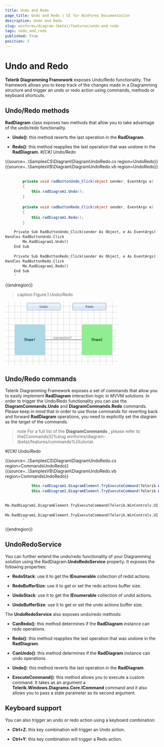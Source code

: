 ```yaml
---
title: Undo and Redo
page_title: Undo and Redo | UI for WinForms Documentation
description: Undo and Redo
slug: winforms/diagram-(beta)/features/undo-and-redo
tags: undo,and,redo
published: True
position: 3
---
```


# Undo and Redo



__Telerik Diagramming Framework__ exposes Undo/Redo functionality. The framework allows you to keep track of the
      changes made in a Diagramming structure and trigger an undo or redo action using commands, methods or keyboard shortcuts.

## Undo/Redo methods

__RadDiagram__ class exposes two methods that allow you to take advantage of the undo/redo functionality.

* __Undo()__: this method reverts the last operation in the __RadDiagram__.
            

* __Redo()__: this method reapplies the last operation that was undone in the __RadDiagram__.
            #_[C#] Undo/Redo_

	



{{source=..\SamplesCS\Diagram\DiagramUndoRedo.cs region=UndoRedo}} 
{{source=..\SamplesVB\Diagram\DiagramUndoRedo.vb region=UndoRedo}} 

````C#
        
        private void radButtonUndo_Click(object sender, EventArgs e)
        {
            this.radDiagram1.Undo();
        }
        
        private void radButtonRedo_Click(object sender, EventArgs e)
        {
            this.radDiagram1.Redo();
        }
````
````VB.NET
    Private Sub RadButtonUndo_Click(sender As Object, e As EventArgs) Handles RadButtonUndo.Click
        Me.RadDiagram1.Undo()
    End Sub

    Private Sub RadButtonRedo_Click(sender As Object, e As EventArgs) Handles RadButtonRedo.Click
        Me.RadDiagram1.Redo()
    End Sub
    '
````

{{endregion}} 



>caption Figure.1 Undo/Redo

![diagram-features-undo-and-redo 001](images/diagram-features-undo-and-redo001.gif)

## Undo/Redo commands

Telerik Diagramming Framework exposes a set of commands that allow you to easily implement __RadDiagram__ interaction 
        logic in MVVM solutions. In order to trigger the Undo/Redo functionality you can use the __DiagramCommands.Undo__ and
        __DiagramCommands.Redo__ commands. Please keep in mind that in order to use those commands for reverting back and forward
        __RadDiagram__ operations, you need to explicitly set the diagram as the target of the commands.

>note For a full list of the __DiagramCommands__ , please refer to the[Commands]({%slug winforms/diagram-(beta)/features/commands%})tutorial.
>
#_[C#] Undo/Redo_

	



{{source=..\SamplesCS\Diagram\DiagramUndoRedo.cs region=CommandsUndoRedo}} 
{{source=..\SamplesVB\Diagram\DiagramUndoRedo.vb region=CommandsUndoRedo}} 

````C#
            this.radDiagram1.DiagramElement.TryExecuteCommand(Telerik.WinControls.UI.Diagrams.DiagramCommands.Undo);
            this.radDiagram1.DiagramElement.TryExecuteCommand(Telerik.WinControls.UI.Diagrams.DiagramCommands.Redo);
````
````VB.NET
        Me.RadDiagram1.DiagramElement.TryExecuteCommand(Telerik.WinControls.UI.Diagrams.DiagramCommands.Undo)
        Me.RadDiagram1.DiagramElement.TryExecuteCommand(Telerik.WinControls.UI.Diagrams.DiagramCommands.Redo)
        '
````

{{endregion}} 




## UndoRedoService

You can further extend the undo/redo functionality of your Diagramming solution using the RadDiagram.__UndoRedoService__ 
        property. It exposes the following properties:

* __RedoStack__: use it to get the __IEnumerable__ collection of redid actions.
            

* __RedoBufferSize__: use it to get or set the redo actions buffer size.
            

* __UndoStack__: use it to get the __IEnumerable__ collection of undid actions.
            

* __UndoBufferSize__: use it to get or set the undo actions buffer size.
            

The __UndoRedoService__ also exposes undo/redo methods:

* __CanRedo()__: this method determines if the __RadDiagram__ instance can redo operations.
            

* __Redo()__: this method reapplies the last operation that was undone in the __RadDiagram__.
            

* __CanUndo()__: this method determines if the __RadDiagram__ instance can undo operations.
            

* __Undo()__: this method reverts the last operation in the __RadDiagram__.
            

* __ExecuteCommand()__: this method allows you to execute a custom command. It takes as an argument a
              __Telerik.Windows.Diagrams.Core.ICommand__ command and it also allows you to pass a state parameter as its second argument.
            

## Keyboard support

You can also trigger an undo or redo action using a keyboard combination:

* __Ctrl+Z__: this key combination will trigger an Undo action.
            

* __Ctrl+Y__: this key combination will trigger a Redo action.
            
